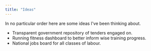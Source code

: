 ```yaml
---
title: "Ideas"
---
```


In no particular order here are some ideas I've been thinking about.

- Transparent government repository of tenders engaged on.
- Running fitness dashboard to better inform wise training progress.
- National jobs board for all classes of labour.

<!-- ###### Transparent Government Deals Database -->
